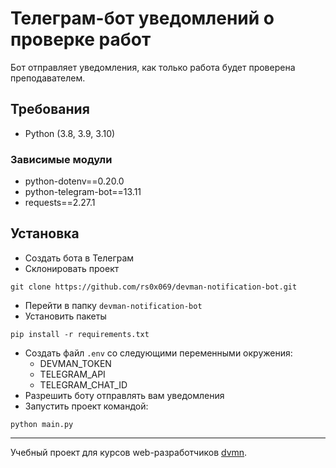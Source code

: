# Телеграм-бот уведомлений о проверке работ
Бот отправляет уведомления, как только работа будет проверена преподавателем.

## Требования
* Python (3.8, 3.9, 3.10)

### Зависимые модули
* python-dotenv==0.20.0
* python-telegram-bot==13.11
* requests==2.27.1

## Установка
* Создать бота в Телеграм
* Склонировать проект
```commandline
git clone https://github.com/rs0x069/devman-notification-bot.git
```
* Перейти в папку `devman-notification-bot`
* Установить пакеты
```commandline
pip install -r requirements.txt
```
* Создать файл `.env` со следующими переменными окружения:
  + DEVMAN_TOKEN
  + TELEGRAM_API
  + TELEGRAM_CHAT_ID
* Разрешить боту отправлять вам уведомления
* Запустить проект командой:
```commandline
python main.py
```

***
Учебный проект для курсов web-разработчиков [dvmn](https://dvmn.org). 